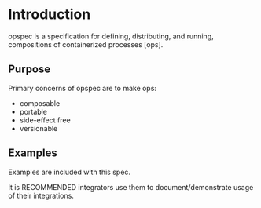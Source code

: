# Introduction

opspec is a specification for defining, distributing, and running,
compositions of containerized processes \[ops].

## Purpose

Primary concerns of opspec are to make ops:

- composable
- portable
- side-effect free
- versionable

## Examples

Examples are included with this spec.

It is RECOMMENDED integrators use them to document/demonstrate usage of
their integrations.
